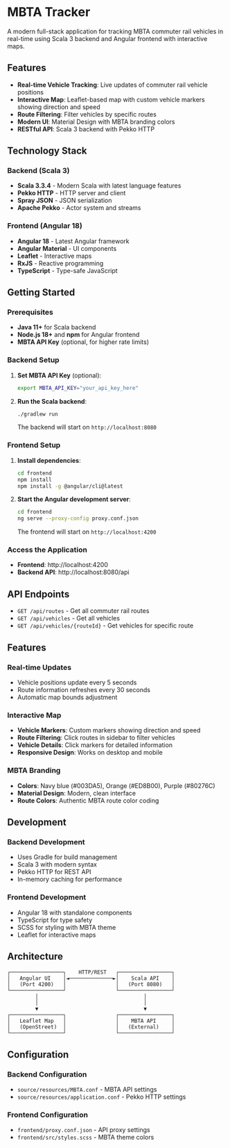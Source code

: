 # MBTA Tracker

A modern full-stack application for tracking MBTA commuter rail vehicles in real-time using Scala 3 backend and Angular frontend with interactive maps.

## Features

- **Real-time Vehicle Tracking**: Live updates of commuter rail vehicle positions
- **Interactive Map**: Leaflet-based map with custom vehicle markers showing direction and speed
- **Route Filtering**: Filter vehicles by specific routes
- **Modern UI**: Material Design with MBTA branding colors
- **RESTful API**: Scala 3 backend with Pekko HTTP

## Technology Stack

### Backend (Scala 3)
- **Scala 3.3.4** - Modern Scala with latest language features
- **Pekko HTTP** - HTTP server and client
- **Spray JSON** - JSON serialization
- **Apache Pekko** - Actor system and streams

### Frontend (Angular 18)
- **Angular 18** - Latest Angular framework
- **Angular Material** - UI components
- **Leaflet** - Interactive maps
- **RxJS** - Reactive programming
- **TypeScript** - Type-safe JavaScript

## Getting Started

### Prerequisites

- **Java 11+** for Scala backend
- **Node.js 18+** and **npm** for Angular frontend
- **MBTA API Key** (optional, for higher rate limits)

### Backend Setup

1. **Set MBTA API Key** (optional):
   ```bash
   export MBTA_API_KEY="your_api_key_here"
   ```

2. **Run the Scala backend**:
   ```bash
   ./gradlew run
   ```
   The backend will start on `http://localhost:8080`

### Frontend Setup

1. **Install dependencies**:
   ```bash
   cd frontend
   npm install
   npm install -g @angular/cli@latest
   ```

2. **Start the Angular development server**:
   ```bash
   cd frontend
   ng serve --proxy-config proxy.conf.json
   ```
   The frontend will start on `http://localhost:4200`

### Access the Application

- **Frontend**: http://localhost:4200
- **Backend API**: http://localhost:8080/api

## API Endpoints

- `GET /api/routes` - Get all commuter rail routes
- `GET /api/vehicles` - Get all vehicles
- `GET /api/vehicles/{routeId}` - Get vehicles for specific route

## Features

### Real-time Updates
- Vehicle positions update every 5 seconds
- Route information refreshes every 30 seconds
- Automatic map bounds adjustment

### Interactive Map
- **Vehicle Markers**: Custom markers showing direction and speed
- **Route Filtering**: Click routes in sidebar to filter vehicles
- **Vehicle Details**: Click markers for detailed information
- **Responsive Design**: Works on desktop and mobile

### MBTA Branding
- **Colors**: Navy blue (#003DA5), Orange (#ED8B00), Purple (#80276C)
- **Material Design**: Modern, clean interface
- **Route Colors**: Authentic MBTA route color coding

## Development

### Backend Development
- Uses Gradle for build management
- Scala 3 with modern syntax
- Pekko HTTP for REST API
- In-memory caching for performance

### Frontend Development
- Angular 18 with standalone components
- TypeScript for type safety
- SCSS for styling with MBTA theme
- Leaflet for interactive maps

## Architecture

```
┌─────────────────┐    HTTP/REST   ┌─────────────────┐
│   Angular UI    │◄──────────────►│    Scala API    │
│   (Port 4200)   │                │   (Port 8080)   │
└─────────────────┘                └─────────────────┘
         │                                  │
         │                                  │
         ▼                                  ▼
┌─────────────────┐                ┌─────────────────┐
│   Leaflet Map   │                │    MBTA API     │
│   (OpenStreet)  │                │   (External)    │
└─────────────────┘                └─────────────────┘
```

## Configuration

### Backend Configuration
- `source/resources/MBTA.conf` - MBTA API settings
- `source/resources/application.conf` - Pekko HTTP settings

### Frontend Configuration
- `frontend/proxy.conf.json` - API proxy settings
- `frontend/src/styles.scss` - MBTA theme colors
